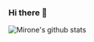 ### Hi there 👋

![Mirone's github stats](https://github-readme-stats.vercel.app/api?username=Saul-Mirone&show_icons=true&theme=nord)

<!--
**zhangwei900808/zhangwei900808** is a ✨ _special_ ✨ repository because its `README.md` (this file) appears on your GitHub profile.

Here are some ideas to get you started:

- 🔭 I’m currently working on ...
- 🌱 I’m currently learning ...
- 👯 I’m looking to collaborate on ...
- 🤔 I’m looking for help with ...
- 💬 Ask me about ...
- 📫 How to reach me: ...
- 😄 Pronouns: ...
- ⚡ Fun fact: ...
-->
